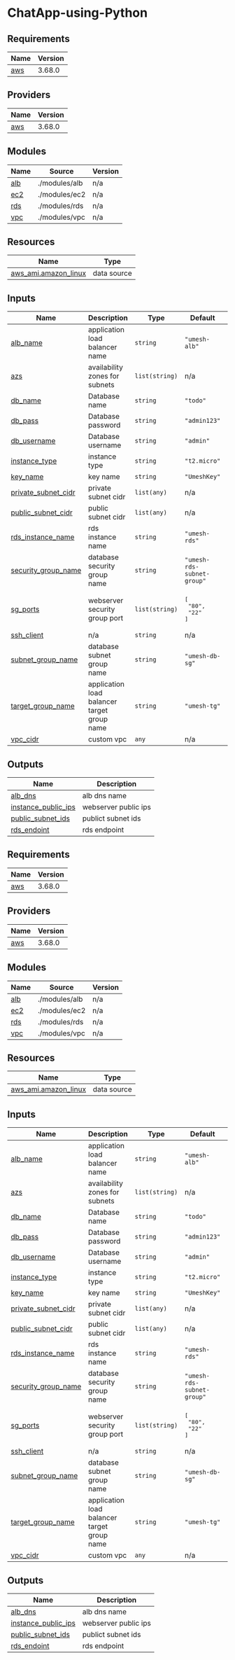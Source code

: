 # ChatApp-using-Python

## Requirements

| Name | Version |
|------|---------|
| <a name="requirement_aws"></a> [aws](#requirement\_aws) | 3.68.0 |

## Providers

| Name | Version |
|------|---------|
| <a name="provider_aws"></a> [aws](#provider\_aws) | 3.68.0 |

## Modules

| Name | Source | Version |
|------|--------|---------|
| <a name="module_alb"></a> [alb](#module\_alb) | ./modules/alb | n/a |
| <a name="module_ec2"></a> [ec2](#module\_ec2) | ./modules/ec2 | n/a |
| <a name="module_rds"></a> [rds](#module\_rds) | ./modules/rds | n/a |
| <a name="module_vpc"></a> [vpc](#module\_vpc) | ./modules/vpc | n/a |

## Resources

| Name | Type |
|------|------|
| [aws_ami.amazon_linux](https://registry.terraform.io/providers/hashicorp/aws/3.68.0/docs/data-sources/ami) | data source |

## Inputs

| Name | Description | Type | Default | Required |
|------|-------------|------|---------|:--------:|
| <a name="input_alb_name"></a> [alb\_name](#input\_alb\_name) | application load balancer name | `string` | `"umesh-alb"` | no |
| <a name="input_azs"></a> [azs](#input\_azs) | availability zones for subnets | `list(string)` | n/a | yes |
| <a name="input_db_name"></a> [db\_name](#input\_db\_name) | Database name | `string` | `"todo"` | no |
| <a name="input_db_pass"></a> [db\_pass](#input\_db\_pass) | Database password | `string` | `"admin123"` | no |
| <a name="input_db_username"></a> [db\_username](#input\_db\_username) | Database username | `string` | `"admin"` | no |
| <a name="input_instance_type"></a> [instance\_type](#input\_instance\_type) | instance type | `string` | `"t2.micro"` | no |
| <a name="input_key_name"></a> [key\_name](#input\_key\_name) | key name | `string` | `"UmeshKey"` | no |
| <a name="input_private_subnet_cidr"></a> [private\_subnet\_cidr](#input\_private\_subnet\_cidr) | private subnet cidr | `list(any)` | n/a | yes |
| <a name="input_public_subnet_cidr"></a> [public\_subnet\_cidr](#input\_public\_subnet\_cidr) | public subnet cidr | `list(any)` | n/a | yes |
| <a name="input_rds_instance_name"></a> [rds\_instance\_name](#input\_rds\_instance\_name) | rds instance name | `string` | `"umesh-rds"` | no |
| <a name="input_security_group_name"></a> [security\_group\_name](#input\_security\_group\_name) | database security group name | `string` | `"umesh-rds-subnet-group"` | no |
| <a name="input_sg_ports"></a> [sg\_ports](#input\_sg\_ports) | webserver security group port | `list(string)` | <pre>[<br>  "80",<br>  "22"<br>]</pre> | no |
| <a name="input_ssh_client"></a> [ssh\_client](#input\_ssh\_client) | n/a | `string` | n/a | yes |
| <a name="input_subnet_group_name"></a> [subnet\_group\_name](#input\_subnet\_group\_name) | database subnet group name | `string` | `"umesh-db-sg"` | no |
| <a name="input_target_group_name"></a> [target\_group\_name](#input\_target\_group\_name) | application load balancer target group name | `string` | `"umesh-tg"` | no |
| <a name="input_vpc_cidr"></a> [vpc\_cidr](#input\_vpc\_cidr) | custom vpc | `any` | n/a | yes |

## Outputs

| Name | Description |
|------|-------------|
| <a name="output_alb_dns"></a> [alb\_dns](#output\_alb\_dns) | alb dns name |
| <a name="output_instance_public_ips"></a> [instance\_public\_ips](#output\_instance\_public\_ips) | webserver public ips |
| <a name="output_public_subnet_ids"></a> [public\_subnet\_ids](#output\_public\_subnet\_ids) | publict subnet ids |
| <a name="output_rds_endoint"></a> [rds\_endoint](#output\_rds\_endoint) | rds endpoint |
<!-- BEGIN_TF_DOCS -->
## Requirements

| Name | Version |
|------|---------|
| <a name="requirement_aws"></a> [aws](#requirement\_aws) | 3.68.0 |

## Providers

| Name | Version |
|------|---------|
| <a name="provider_aws"></a> [aws](#provider\_aws) | 3.68.0 |

## Modules

| Name | Source | Version |
|------|--------|---------|
| <a name="module_alb"></a> [alb](#module\_alb) | ./modules/alb | n/a |
| <a name="module_ec2"></a> [ec2](#module\_ec2) | ./modules/ec2 | n/a |
| <a name="module_rds"></a> [rds](#module\_rds) | ./modules/rds | n/a |
| <a name="module_vpc"></a> [vpc](#module\_vpc) | ./modules/vpc | n/a |

## Resources

| Name | Type |
|------|------|
| [aws_ami.amazon_linux](https://registry.terraform.io/providers/hashicorp/aws/3.68.0/docs/data-sources/ami) | data source |

## Inputs

| Name | Description | Type | Default | Required |
|------|-------------|------|---------|:--------:|
| <a name="input_alb_name"></a> [alb\_name](#input\_alb\_name) | application load balancer name | `string` | `"umesh-alb"` | no |
| <a name="input_azs"></a> [azs](#input\_azs) | availability zones for subnets | `list(string)` | n/a | yes |
| <a name="input_db_name"></a> [db\_name](#input\_db\_name) | Database name | `string` | `"todo"` | no |
| <a name="input_db_pass"></a> [db\_pass](#input\_db\_pass) | Database password | `string` | `"admin123"` | no |
| <a name="input_db_username"></a> [db\_username](#input\_db\_username) | Database username | `string` | `"admin"` | no |
| <a name="input_instance_type"></a> [instance\_type](#input\_instance\_type) | instance type | `string` | `"t2.micro"` | no |
| <a name="input_key_name"></a> [key\_name](#input\_key\_name) | key name | `string` | `"UmeshKey"` | no |
| <a name="input_private_subnet_cidr"></a> [private\_subnet\_cidr](#input\_private\_subnet\_cidr) | private subnet cidr | `list(any)` | n/a | yes |
| <a name="input_public_subnet_cidr"></a> [public\_subnet\_cidr](#input\_public\_subnet\_cidr) | public subnet cidr | `list(any)` | n/a | yes |
| <a name="input_rds_instance_name"></a> [rds\_instance\_name](#input\_rds\_instance\_name) | rds instance name | `string` | `"umesh-rds"` | no |
| <a name="input_security_group_name"></a> [security\_group\_name](#input\_security\_group\_name) | database security group name | `string` | `"umesh-rds-subnet-group"` | no |
| <a name="input_sg_ports"></a> [sg\_ports](#input\_sg\_ports) | webserver security group port | `list(string)` | <pre>[<br>  "80",<br>  "22"<br>]</pre> | no |
| <a name="input_ssh_client"></a> [ssh\_client](#input\_ssh\_client) | n/a | `string` | n/a | yes |
| <a name="input_subnet_group_name"></a> [subnet\_group\_name](#input\_subnet\_group\_name) | database subnet group name | `string` | `"umesh-db-sg"` | no |
| <a name="input_target_group_name"></a> [target\_group\_name](#input\_target\_group\_name) | application load balancer target group name | `string` | `"umesh-tg"` | no |
| <a name="input_vpc_cidr"></a> [vpc\_cidr](#input\_vpc\_cidr) | custom vpc | `any` | n/a | yes |

## Outputs

| Name | Description |
|------|-------------|
| <a name="output_alb_dns"></a> [alb\_dns](#output\_alb\_dns) | alb dns name |
| <a name="output_instance_public_ips"></a> [instance\_public\_ips](#output\_instance\_public\_ips) | webserver public ips |
| <a name="output_public_subnet_ids"></a> [public\_subnet\_ids](#output\_public\_subnet\_ids) | publict subnet ids |
| <a name="output_rds_endoint"></a> [rds\_endoint](#output\_rds\_endoint) | rds endpoint |
<!-- END_TF_DOCS -->
